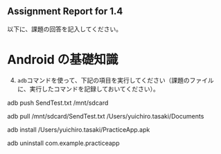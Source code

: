 Assignment Report for 1.4
------

以下に、課題の回答を記入してください。

Android の基礎知識
======
4. `adb`コマンドを使って、下記の項目を実行してください（課題のファイルに、実行したコマンドを記録しておいてください）。

adb push SendTest.txt /mnt/sdcard

adb pull /mnt/sdcard/SendTest.txt /Users/yuichiro.tasaki/Documents

adb install /Users/yuichiro.tasaki/PracticeApp.apk

adb uninstall com.example.practiceapp
